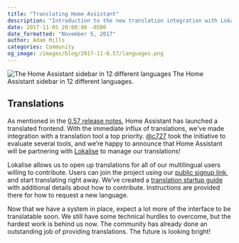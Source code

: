 ```yaml
---
title: "Translating Home Assistant"
description: "Introduction to the new translation integration with Lokalise."
date: 2017-11-05 20:00:00 -0500
date_formatted: "November 5, 2017"
author: Adam Mills
categories: Community
og_image: /images/blog/2017-11-0.57/languages.png
---
```


<p class='img'>
<img src='/images/blog/2017-11-0.57/languages.png' alt='The Home Assistant sidebar in 12 different languages'>
The Home Assistant sidebar in 12 different languages.
</p>

## Translations

As mentioned in the [0.57 release notes](/blog/2017/11/04/release-57/), Home Assistant has launched a translated frontend. With the immediate influx of translations, we’ve made integration with a translation tool a top priority. [@c727] took the initiative to evaluate several tools, and we’re happy to announce that Home Assistant will be partnering with [Lokalise](https://lokalise.co/) to manage our translations!

Lokalise allows us to open up translations for all of our multilingual users willing to contribute. Users can join the project using our [public signup link](https://lokalise.co/signup/3420425759f6d6d241f598.13594006/all/), and start translating right away. We’ve created a [translation startup guide](/developers/frontend_translation/) with additional details about how to contribute. Instructions are provided there for how to request a new language.

Now that we have a system in place, expect a lot more of the interface to be translatable soon. We still have some technical hurdles to overcome, but the hardest work is behind us now. The community has already done an outstanding job of providing translations. The future is looking bright!

[@c727]: https://github.com/c727
